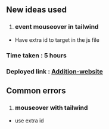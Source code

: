 ## New ideas used
1. ### event mouseover in tailwind
- Have extra id to target in the js file

### Time taken : 5 hours
### Deployed link : [Addition-website](https://4-button-js-mouseover-tailwind.netlify.app/)

## Common errors
1. ### mouseover with tailwind
- use extra id 

